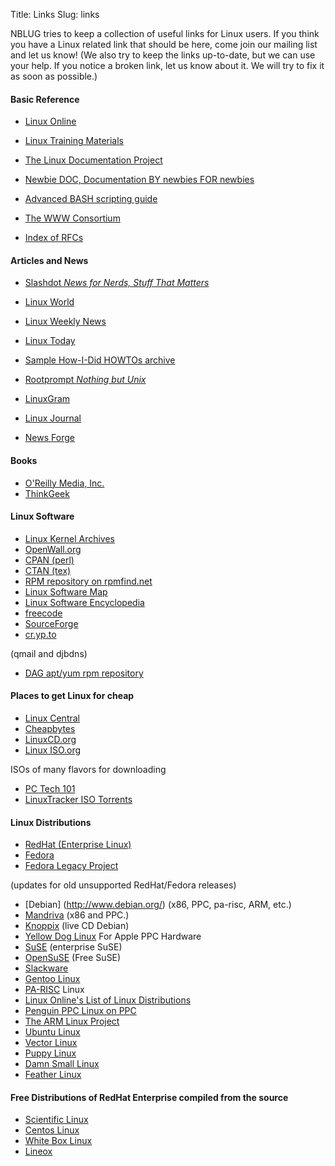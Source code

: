 Title: Links
Slug: links

NBLUG tries to keep a collection of useful links for Linux users. If you think you have a Linux related link that should be here, come join our mailing list and let us know! (We also try to keep the links up-to-date, but we can use your help. If you notice a broken link, let us know about it. We will try to fix it as soon as possible.)

#### Basic Reference

* [Linux Online](http://www.linux.org/)
* [Linux Training Materials](http://www.linuxtraining.co.uk/)

* [The Linux Documentation Project](http://www.ibiblio.org/mdw/index.html)
* [Newbie DOC, Documentation BY newbies FOR newbies](http://www.ibiblio.org/mdw/index.html)
* [Advanced BASH scripting guide](http://www.tldp.org/LDP/abs/html/)
* [The WWW Consortium](http://www.w3.org/)
* [Index of RFCs](http://www.ietf.org/rfc.html)

#### Articles and News

* [Slashdot _News for Nerds, Stuff That Matters_](http://slashdot.org/)
* [Linux World](http://www.linuxworld.com/)
* [Linux Weekly News](http://lwn.net)
* [Linux Today](http://linuxtoday.com)
* [Sample How-I-Did HOWTOs archive](http://www.linux-sxs.org/)
* [Rootprompt _Nothing but Unix_](http://www.rootprompt.org/)

* [LinuxGram](http://linuxgram.com/)
* [Linux Journal](http://www.linuxjournal.com/)
* [News Forge](http://newsforge.com/)

#### Books

* [O'Reilly Media, Inc.](http://www.oreilly.com/index.html)
* [ThinkGeek](http://www.thinkgeek.com/books/)

#### Linux Software

* [Linux Kernel Archives](http://www.kernel.org/)
* [OpenWall.org](http://www.openwall.com/linux/)
* [CPAN (perl)](http://www.cpan.org/)
* [CTAN (tex)](http://www.ctan.org/)
* [RPM repository on rpmfind.net](http://rpmfind.net/linux/RPM/)
* [Linux Software Map](http://www.boutell.com/lsm/)
* [Linux Software Encyclopedia](http://stommel.tamu.edu/~baum/linuxlist/linuxlist/linuxlist.html)
* [freecode](http://freecode.com/)
* [SourceForge](http://sourceforge.net/)
* [cr.yp.to](http://cr.yp.to/)

(qmail and djbdns)

* [DAG apt/yum rpm repository](http://dag.wieers.com/home-made/apt/)

#### Places to get Linux for cheap

* [Linux Central](http://www.linuxcentral.com/_v3/)
* [Cheapbytes](http://www.cheapbytes.com/)
* [LinuxCD.org](http://www.linuxcd.org/)
* [Linux ISO.org](http://www.linuxiso.org/)

ISOs of many flavors for downloading

* [PC Tech 101](http://www.pctech101.com/)
* [LinuxTracker ISO Torrents](http://linuxtracker.org/)

#### Linux Distributions

* [RedHat (Enterprise Linux)](http://www.redhat.com/)
* [Fedora](http://fedora.redhat.com/)
* [Fedora Legacy Project](http://www.fedoralegacy.org/)

(updates for old unsupported RedHat/Fedora releases)

* [Debian] (http://www.debian.org/) (x86, PPC, pa-risc, ARM, etc.)
* [Mandriva](http://www.mandriva.com/) (x86 and PPC.)
* [Knoppix](http://www.knoppix.org/) (live CD Debian)
* [Yellow Dog Linux](http://www.yellowdoglinux.com/) For Apple PPC Hardware
* [SuSE](http://www.novell.com/linux) (enterprise SuSE)
* [OpenSuSE](http://en.opensuse.org/) (Free SuSE)
* [Slackware](http://www.slackware.com/)
* [Gentoo Linux](http://www.gentoo.org/)
* [PA-RISC](http://www.parisc-linux.org/) Linux
* [Linux Online's List of Linux Distributions](http://www.linux.org/dist/index.html)
* [Penguin PPC Linux on PPC](http://www.penguinppc.org/)
* [The ARM Linux Project](http://www.arm.linux.org.uk/)
* [Ubuntu Linux](http://www.ubuntulinux.org/)
* [Vector Linux](http://www.vectorlinux.com/)
* [Puppy Linux](http://www.puppylinux.org/)
* [Damn Small Linux](http://www.damnsmalllinux.org/)
* [Feather Linux](http://featherlinux.berlios.de/)

#### Free Distributions of RedHat Enterprise compiled from the source

* [Scientific Linux](https://www.scientificlinux.org/)
* [Centos Linux](http://www.centos.org/)
* [White Box Linux](http://whiteboxlinux.org/)
* [Lineox](http://www.lineox.net/)
